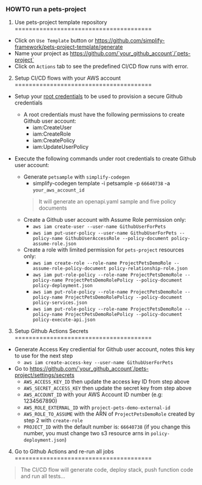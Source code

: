 ### HOWTO run a pets-project

1. Use pets-project template repository
=======================================

- Click on `Use Template` button or https://github.com/simplify-framework/pets-project-template/generate
- Name your project as https://github.com/`your_github_account`/`pets-project`
- Click on `Actions` tab to see the predefined CI/CD flow runs with error.

2. Setup CI/CD flows with your AWS account
=======================================

- Setup your [root credentials](https://docs.aws.amazon.com/sdk-for-java/v1/developer-guide/setup-credentials.html) to be used to provision a secure Github credentials 
  + A root credentials must have the following permissions to create Github user account:
    + iam:CreateUser
    + iam:CreateRole
    + iam:CreatePolicy
    + iam:UpdateUserPolicy

- Execute the following commands under root credentials to create Github user account:
  + Generate `petsample` with `simplify-codegen`
    + simplify-codegen template -i petsample -p `66640738` -a `your_aws_account_id`
    > It will generate an openapi.yaml sample and five policy documents
  + Create a Github user account with Assume Role permission only:
    + `aws iam create-user --user-name GithubUserForPets`
    + `aws iam put-user-policy --user-name GithubUserForPets --policy-name GithubUserAccessRole --policy-document policy-assume-role.json` 
  + Create a role with limited permission for `pets-project` resources only:
    + `aws iam create-role --role-name ProjectPetsDemoRole --assume-role-policy-document policy-relationship-role.json`
    + `aws iam put-role-policy --role-name ProjectPetsDemoRole --policy-name ProjectPetsDemoRolePolicy --policy-document policy-deployment.json`
    + `aws iam put-role-policy --role-name ProjectPetsDemoRole --policy-name ProjectPetsDemoRolePolicy --policy-document policy-services.json`
    + `aws iam put-role-policy --role-name ProjectPetsDemoRole --policy-name ProjectPetsDemoRolePolicy --policy-document policy-execute-api.json`

3. Setup Github Actions Secrets
=======================================

  + Generate Access Key crediential for Github user account, notes this key to use for the next step
    + `aws iam create-access-key --user-name GithubUserForPets`
  + Go to https://github.com/`your_github_account`/pets-project/settings/secrets
    + `AWS_ACCESS_KEY_ID` then update the access key ID from step above
    + `AWS_SECRET_ACCESS_KEY` then update the secret key from step above
    + `AWS_ACCOUNT_ID` with your AWS Account ID number (e.g: 1234567890)
    + `AWS_ROLE_EXTERNAL_ID` with `project-pets-demo-external-id`
    + `AWS_ROLE_TO_ASSUME` with the ARN of `ProjectPetsDemoRole` created by step 2 with `create-role`
    + `PROJECT_ID` with the default number is: `66640738` 
      (if you change this number, you must change two s3 resource arns in `policy-deployment.json`)
      
4. Go to Github Actions and re-run all jobs
=======================================

  > The CI/CD flow will generate code, deploy stack, push function code and run all tests...
